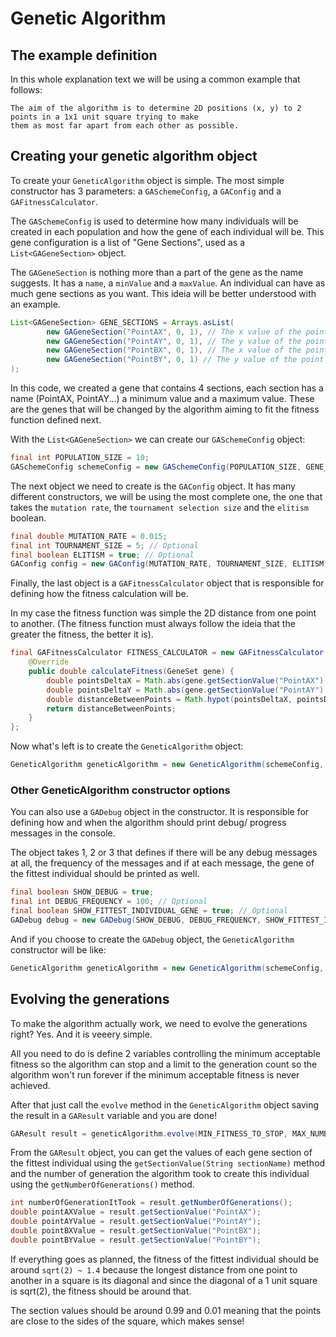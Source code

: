 # Genetic Algorithm

## The example definition
In this whole explanation text we will be using a common example that follows:
```
The aim of the algorithm is to determine 2D positions (x, y) to 2 points in a 1x1 unit square trying to make
them as most far apart from each other as possible.
```

## Creating your genetic algorithm object

To create your ```GeneticAlgorithm``` object is simple. The most simple constructor has 3 parameters: a ```GASchemeConfig```, a ```GAConfig```
and a ```GAFitnessCalculator```.

The ```GASchemeConfig``` is used to determine how many individuals will be created in each population and how the gene of each individual
will be. This gene configuration is a list of "Gene Sections", used as a ```List<GAGeneSection>``` object.

The ```GAGeneSection``` is nothing more than a part of the gene as the name suggests. It has a ```name```, a ```minValue``` and a ```maxValue```.
An individual can have as much gene sections as you want. This ideia will be better understood with an example.

```java
List<GAGeneSection> GENE_SECTIONS = Arrays.asList(
        new GAGeneSection("PointAX", 0, 1), // The x value of the point A can have values from 0 to 1 since the square is 1x1 unit.
        new GAGeneSection("PointAY", 0, 1), // The y value of the point A can have values from 0 to 1 since the square is 1x1 unit.
        new GAGeneSection("PointBX", 0, 1), // The x value of the point B can have values from 0 to 1 since the square is 1x1 unit.
        new GAGeneSection("PointBY", 0, 1) // The y value of the point B can have values from 0 to 1 since the square is 1x1 unit.
);
```
In this code, we created a gene that contains 4 sections, each section has a name (PointAX, PointAY...) a minimum value and a maximum value.
These are the genes that will be changed by the algorithm aiming to fit the fitness function defined next.

With the ```List<GAGeneSection>``` we can create our ```GASchemeConfig``` object:
```java
final int POPULATION_SIZE = 10;
GASchemeConfig schemeConfig = new GASchemeConfig(POPULATION_SIZE, GENE_SECTIONS);
```

The next object we need to create is the ```GAConfig``` object. It has many different constructors, we will be using the most complete one,
the one that takes the ```mutation rate```, the ```tournament selection size``` and the ```elitism``` boolean.

```java
final double MUTATION_RATE = 0.015;
final int TOURNAMENT_SIZE = 5; // Optional
final boolean ELITISM = true; // Optional
GAConfig config = new GAConfig(MUTATION_RATE, TOURNAMENT_SIZE, ELITISM);
```

Finally, the last object is a ```GAFitnessCalculator``` object that is responsible for defining how the fitness calculation will be.

In my case the fitness function was simple the 2D distance from one point to another. (The fitness function must always follow the ideia
that the greater the fitness, the better it is).

```java
final GAFitnessCalculator FITNESS_CALCULATOR = new GAFitnessCalculator() {
    @Override
    public double calculateFitness(GeneSet gene) {
        double pointsDeltaX = Math.abs(gene.getSectionValue("PointAX") - gene.getSectionValue("PointBX")); // Delta X
        double pointsDeltaY = Math.abs(gene.getSectionValue("PointAY") - gene.getSectionValue("PointBY")); // Delta X
        double distanceBetweenPoints = Math.hypot(pointsDeltaX, pointsDeltaY); // Hipotenuse = sqrt(deltaX^2 + deltaY^2)
        return distanceBetweenPoints;
    }
};
```

Now what's left is to create the ```GeneticAlgorithm``` object:
```java
GeneticAlgorithm geneticAlgorithm = new GeneticAlgorithm(schemeConfig, config, FITNESS_CALCULATOR);
```

### Other GeneticAlgorithm constructor options
You can also use a ```GADebug``` object in the constructor. It is responsible for defining how and when the algorithm should print debug/
progress messages in the console.

The object takes 1, 2 or 3 that defines if there will be any debug messages at all, the frequency of the messages and if at each message,
the gene of the fittest individual should be printed as well.
```java
final boolean SHOW_DEBUG = true;
final int DEBUG_FREQUENCY = 100; // Optional
final boolean SHOW_FITTEST_INDIVIDUAL_GENE = true; // Optional
GADebug debug = new GADebug(SHOW_DEBUG, DEBUG_FREQUENCY, SHOW_FITTEST_INDIVIDUAL_GENE);
```
And if you choose to create the ```GADebug``` object, the ```GeneticAlgorithm``` constructor will be like:
```java
GeneticAlgorithm geneticAlgorithm = new GeneticAlgorithm(schemeConfig, config, debug, FITNESS_CALCULATOR);
```

## Evolving the generations
To make the algorithm actually work, we need to evolve the generations right? Yes. And it is veeery simple.

All you need to do is define 2 variables controlling the minimum acceptable fitness so the algorithm can stop and a limit to the generation
count so the algorithm won't run forever if the minimum acceptable fitness is never achieved.

After that just call the ```evolve``` method in the ```GeneticAlgorithm``` object saving the result in a ```GAResult``` variable and
you are done!

```java
GAResult result = geneticAlgorithm.evolve(MIN_FITNESS_TO_STOP, MAX_NUMBER_OF_GENERATIONS);
```

From the ```GAResult``` object, you can get the values of each gene section of the fittest individual using the ```getSectionValue(String sectionName)``` method
and the number of generation the algorithm took to create this individual using the ```getNumberOfGenerations()``` method.

```java
int numberOfGenerationItTook = result.getNumberOfGenerations();
double pointAXValue = result.getSectionValue("PointAX");
double pointAYValue = result.getSectionValue("PointAY");
double pointBXValue = result.getSectionValue("PointBX");
double pointBYValue = result.getSectionValue("PointBY");
```
If everything goes as planned, the fitness of the fittest individual should be around ```sqrt(2) ~ 1.4``` because the longest distance
from one point to another in a square is its diagonal and since the diagonal of a 1 unit square is sqrt(2), the fitness should be around that.

The section values should be around 0.99 and 0.01 meaning that the points are close to the sides of the square, which makes sense!
